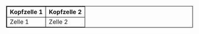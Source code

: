 <table style="border-collapse: collapse;">
    <tr>
        <th>Kopfzelle 1</th>
        <th>Kopfzelle 2</th>
    </tr>
    <tr>
        <td>Zelle 1</td>
        <td>Zelle 2</td>
    </tr>
</table>

<script>
    function showMessage() {
        alert('Thank you for contacting us!');
    }
</script>

<!-- Sample CSS Style -->
<style>
    h1 {
        color: red;
    }
    table, th, td {
        border: 1px solid black;
    }
</style>
